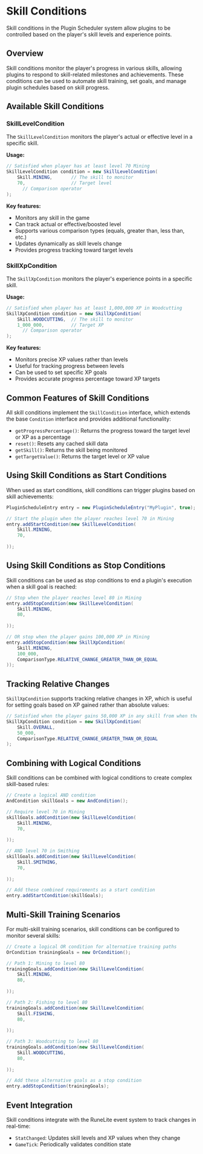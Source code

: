 # Skill Conditions

Skill conditions in the Plugin Scheduler system allow plugins to be controlled based on the player's skill levels and experience points.

## Overview

Skill conditions monitor the player's progress in various skills, allowing plugins to respond to skill-related milestones and achievements. These conditions can be used to automate skill training, set goals, and manage plugin schedules based on skill progress.

## Available Skill Conditions

### SkillLevelCondition

The `SkillLevelCondition` monitors the player's actual or effective level in a specific skill.

**Usage:**
```java
// Satisfied when player has at least level 70 Mining
SkillLevelCondition condition = new SkillLevelCondition(
    Skill.MINING,       // The skill to monitor
    70,                 // Target level
      // Comparison operator
);
```

**Key features:**
- Monitors any skill in the game
- Can track actual or effective/boosted level
- Supports various comparison types (equals, greater than, less than, etc.)
- Updates dynamically as skill levels change
- Provides progress tracking toward target levels

### SkillXpCondition

The `SkillXpCondition` monitors the player's experience points in a specific skill.

**Usage:**
```java
// Satisfied when player has at least 1,000,000 XP in Woodcutting
SkillXpCondition condition = new SkillXpCondition(
    Skill.WOODCUTTING,  // The skill to monitor
    1_000_000,          // Target XP
      // Comparison operator
);
```

**Key features:**
- Monitors precise XP values rather than levels
- Useful for tracking progress between levels
- Can be used to set specific XP goals
- Provides accurate progress percentage toward XP targets

## Common Features of Skill Conditions

All skill conditions implement the `SkillCondition` interface, which extends the base `Condition` interface and provides additional functionality:

- `getProgressPercentage()`: Returns the progress toward the target level or XP as a percentage
- `reset()`: Resets any cached skill data
- `getSkill()`: Returns the skill being monitored
- `getTargetValue()`: Returns the target level or XP value

## Using Skill Conditions as Start Conditions

When used as start conditions, skill conditions can trigger plugins based on skill achievements:

```java
PluginScheduleEntry entry = new PluginScheduleEntry("MyPlugin", true);

// Start the plugin when the player reaches level 70 in Mining
entry.addStartCondition(new SkillLevelCondition(
    Skill.MINING,
    70,
    
));
```

## Using Skill Conditions as Stop Conditions

Skill conditions can be used as stop conditions to end a plugin's execution when a skill goal is reached:

```java
// Stop when the player reaches level 80 in Mining
entry.addStopCondition(new SkillLevelCondition(
    Skill.MINING,
    80,
    
));

// OR stop when the player gains 100,000 XP in Mining
entry.addStopCondition(new SkillXpCondition(
    Skill.MINING,
    100_000,
    ComparisonType.RELATIVE_CHANGE_GREATER_THAN_OR_EQUAL
));
```

## Tracking Relative Changes

`SkillXpCondition` supports tracking relative changes in XP, which is useful for setting goals based on XP gained rather than absolute values:

```java
// Satisfied when the player gains 50,000 XP in any skill from when the condition was created
SkillXpCondition condition = new SkillXpCondition(
    Skill.OVERALL,
    50_000,
    ComparisonType.RELATIVE_CHANGE_GREATER_THAN_OR_EQUAL
);
```

## Combining with Logical Conditions

Skill conditions can be combined with logical conditions to create complex skill-based rules:

```java
// Create a logical AND condition
AndCondition skillGoals = new AndCondition();

// Require level 70 in Mining
skillGoals.addCondition(new SkillLevelCondition(
    Skill.MINING,
    70,
    
));

// AND level 70 in Smithing
skillGoals.addCondition(new SkillLevelCondition(
    Skill.SMITHING,
    70,
    
));

// Add these combined requirements as a start condition
entry.addStartCondition(skillGoals);
```

## Multi-Skill Training Scenarios

For multi-skill training scenarios, skill conditions can be configured to monitor several skills:

```java
// Create a logical OR condition for alternative training paths
OrCondition trainingGoals = new OrCondition();

// Path 1: Mining to level 80
trainingGoals.addCondition(new SkillLevelCondition(
    Skill.MINING,
    80,
    
));

// Path 2: Fishing to level 80
trainingGoals.addCondition(new SkillLevelCondition(
    Skill.FISHING,
    80,
    
));

// Path 3: Woodcutting to level 80
trainingGoals.addCondition(new SkillLevelCondition(
    Skill.WOODCUTTING,
    80,
    
));

// Add these alternative goals as a stop condition
entry.addStopCondition(trainingGoals);
```

## Event Integration

Skill conditions integrate with the RuneLite event system to track changes in real-time:

- `StatChanged`: Updates skill levels and XP values when they change
- `GameTick`: Periodically validates condition state
